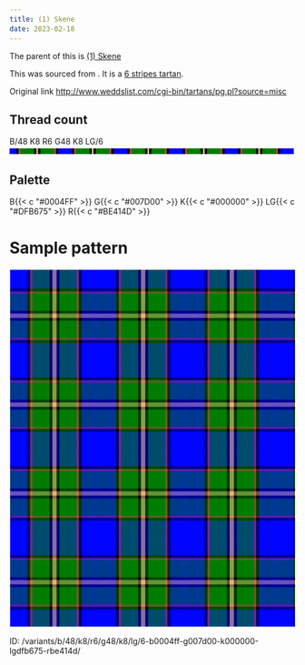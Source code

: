 ```yaml
---
title: (1) Skene
date: 2023-02-18
---
```

The parent of this is [(1) Skene](/tartans/b/48/k8/r6/g48/k8/lg/6/)


This was sourced from <no value>.  It is a [6 stripes tartan](/stripes/stripes6/).

Original link http://www.weddslist.com/cgi-bin/tartans/pg.pl?source=misc

## Thread count
B/48 K8 R6 G48 K8 LG/6
![Sett](sett.png)

## Palette
B{{< c "#0004FF" >}} G{{< c "#007D00" >}} K{{< c "#000000" >}} LG{{< c "#DFB675" >}} R{{< c "#BE414D" >}}

# Sample pattern

![Tartan detail](tartan.png "B/48 K8 R6 G48 K8 LG/6 tartan")

ID: /variants/b/48/k8/r6/g48/k8/lg/6-b0004ff-g007d00-k000000-lgdfb675-rbe414d/